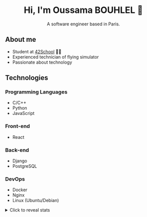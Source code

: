 <center>

# Hi, I'm Oussama BOUHLEL 👋
A software engineer based in Paris.

</center>

## About me
- Student at [42School](https://github.com/42School) 👨‍🎓
- Experienced technician of flying simulator
- Passionate about technology

## Technologies
### Programming Languages
- C/C++ <i class="fab fa-cuttlefish"></i>
- Python <i class="fab fa-python"></i>
- JavaScript <i class="fab fa-js"></i>

### Front-end
- React <i class="fab fa-react"></i>

### Back-end
- Django <i class="fab fa-python"></i>
- PostgreSQL <i class="fas fa-database"></i>

### DevOps
- Docker <i class="fab fa-docker"></i>
- Nginx <i class="fab fa-nginx"></i>
- Linux (Ubuntu/Debian) <i class="fab fa-linux"></i>

<details>
<summary>Click to reveal stats</summary>
[![Stats](https://github-readme-stats.vercel.app/api?username=obouhlel)](https://github.com/obouhlel/github-readme-stats)
</details>